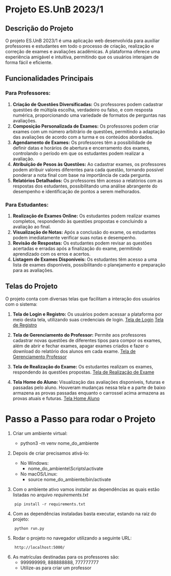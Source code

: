 # Projeto ES.UnB 2023/1

## Descrição do Projeto

O projeto ES.UnB 2023/1 é uma aplicação web desenvolvida para auxiliar professores e estudantes em todo o processo de criação, realização e correção de exames e avaliações acadêmicas. A plataforma oferece uma experiência amigável e intuitiva, permitindo que os usuários interajam de forma fácil e eficiente.

## Funcionalidades Principais

### Para Professores:

1. **Criação de Questões Diversificadas:** Os professores podem cadastrar questões de múltipla escolha, verdadeiro ou falso, e com resposta numérica, proporcionando uma variedade de formatos de perguntas nas avaliações.
2. **Composição Personalizada de Exames:** Os professores podem criar exames com um número arbitrário de questões, permitindo a adaptação das avaliações de acordo com a turma e os conteúdos abordados.
3. **Agendamento de Exames:** Os professores têm a possibilidade de definir datas e horários de abertura e encerramento dos exames, controlando o período em que os estudantes podem realizar a avaliação.
4. **Atribuição de Pesos às Questões:** Ao cadastrar exames, os professores podem atribuir valores diferentes para cada questão, tornando possível ponderar a nota final com base na importância de cada pergunta.
5. **Relatórios Detalhados:** Os professores têm acesso a relatórios com as respostas dos estudantes, possibilitando uma análise abrangente do desempenho e identificação de pontos a serem melhorados.

### Para Estudantes:

1. **Realização de Exames Online:** Os estudantes podem realizar exames completos, respondendo às questões propostas e concluindo a avaliação ao final.
2. **Visualização de Notas:** Após a conclusão do exame, os estudantes podem imediatamente verificar suas notas e desempenho.
3. **Revisão de Respostas:** Os estudantes podem revisar as questões acertadas e erradas após a finalização do exame, permitindo aprendizado com os erros e acertos.
4. **Listagem de Exames Disponíveis:** Os estudantes têm acesso a uma lista de exames disponíveis, possibilitando o planejamento e preparação para as avaliações.

## Telas do Projeto

O projeto conta com diversas telas que facilitam a interação dos usuários com o sistema:

1. **Tela de Login e Registro:** Os usuários podem acessar a plataforma por meio desta tela, utilizando suas credenciais de login.
   [Tela de Login](https://imgur.com/WYiUkCv)
   [Tela de Registro](https://imgur.com/3hvtJL0)

3. **Tela de Gerenciamento do Professor:** Permite aos professores cadastrar novas questões de diferentes tipos para compor os exames, além de abrir e fechar exames, apagar exames criados e fazer o download do relatório dos alunos em cada exame.
   [Tela de Gerenciamento Professor](https://imgur.com/OFAjvQo)

4. **Tela de Realização do Exame:** Os estudantes realizam os exames, respondendo às questões propostas.
   [Tela de Realização de Exame](https://imgur.com/srwvGUy)

5. **Tela Home do Aluno:** Visualização das avaliações disponíveis, futuras e passadas pelo aluno. Houveram mudanças nessa tela e a parte de baixo armazena as provas passadas enquanto o carrossel acima armazena as provas atuais e futuras.
   [Tela Home Aluno](https://imgur.com/tynuD8n)

# Passo a Passo para rodar o Projeto

1. Criar um ambiente virtual:
    - python3 -m venv nome_do_ambiente
2. Depois de criar precisamos ativá-lo:
    - No Windows:
      - nome_do_ambiente\Scripts\activate
    - No macOS/Linux:
      - source nome_do_ambiente/bin/activate

3. Com o ambiente ativo vamos instalar as dependências as quais estão listadas no arquivo *requirements.txt*
```shell
    pip install -r requirements.txt
```

4. Com as dependências instaladas basta executar, estando na raiz do projeto:
```shell
    python run.py
```
5. Rodar o projeto no navegador utilizando a seguinte URL:
```shell
    http://localhost:5000/
```

6. As matrículas destinadas para os professores são:
   - 999999999, 888888888, 777777777
   - Utilize-as para criar um professor
   
